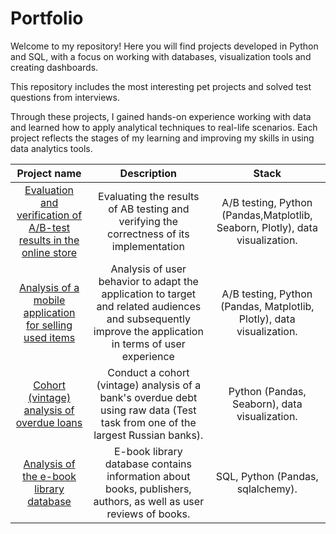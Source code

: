 # Portfolio
Welcome to my repository! Here you will find projects developed in Python and SQL, with a focus on working with databases, visualization tools and creating dashboards.

This repository includes the most interesting pet projects and solved test questions from interviews.

Through these projects, I gained hands-on experience working with data and learned how to apply analytical techniques to real-life scenarios. Each project reflects the stages of my learning and improving my skills in using data analytics tools.


| Project name | Description | Stack |
| :---------------------------------------------------------------------------------------------: | :--------------------------------------------------------------------------------------: |:---------------------------:|
|[Evaluation and verification of A/B-test results in the online store](https://github.com/kuznets23/Portfolio/tree/main/Evaluation%20and%20verification%20of%20AB-test)| Evaluating the results of AB testing and verifying the correctness of its implementation | A/B testing, Python (Pandas,Matplotlib, Seaborn, Plotly), data visualization. |
[Analysis of a mobile application for selling used items](https://github.com/kuznets23/Portfolio/tree/main/Analysis%20of%20a%20mobile%20application%20for%20selling%20used%20items)  | Analysis of user behavior to adapt the application to target and related audiences and subsequently improve the application in terms of user experience | A/B testing, Python (Pandas, Matplotlib, Plotly), data visualization. 
[Сohort (vintage) analysis of overdue loans](https://github.com/kuznets23/Portfolio/tree/main/%D0%A1ohort%20(vintage)%20analysis%20of%20overdue%20loans) | Conduct a cohort (vintage) analysis of a bank's overdue debt using raw data (Test task from one of the largest Russian banks). | Python (Pandas, Seaborn), data visualization. 
[Analysis of the e-book library database](https://github.com/kuznets23/Portfolio/tree/main/Analysis%20of%20the%20e-book%20library%20database) | E-book library database contains information about books, publishers, authors, as well as user reviews of books. | SQL, Python (Pandas, sqlalchemy). 

